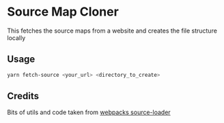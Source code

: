 # Source Map Cloner

This fetches the source maps from a website and creates the file structure locally

## Usage

```bash
yarn fetch-source <your_url> <directory_to_create>
```

## Credits

Bits of utils and code taken from [webpacks source-loader](https://github.com/webpack-contrib/source-map-loader/blob/master/src/index.js)
